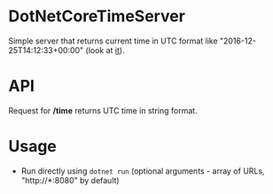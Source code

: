 # DotNetCoreTimeServer
Simple server that returns current time in UTC format like "2016-12-25T14:12:33+00:00" (look at [it](http://www.timeapi.org/utc/now)).

# API
Request for **/time** returns UTC time in string format.

# Usage
- Run directly using ```dotnet run``` (optional arguments - array of URLs, "http://*:8080" by default)

